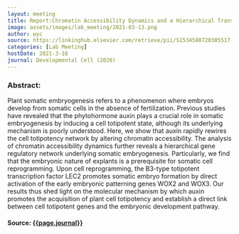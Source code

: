 ```yaml
---
layout: meeting
title: Report:Chromatin Accessibility Dynamics and a Hierarchical Transcriptional Regulatory Network Structure for Plant Somatic Embryogenesis
image: assets/images/lab_meeting/2021-03-13.png
author: wyc
source: https://linkinghub.elsevier.com/retrieve/pii/S1534580720305517
categories: [Lab Meeting]
hostDate: 2021-3-16
journal: Developmental Cell (2020)
---
```

### Abstract:
Plant somatic embryogenesis refers to a phenomenon where embryos develop from somatic cells in the absence of fertilization. Previous studies have revealed that the phytohormone auxin plays a crucial role in somatic embryogenesis by inducing a cell totipotent state, although its underlying mechanism is poorly understood. Here, we show that auxin rapidly rewires the cell totipotency network by altering chromatin accessibility. The analysis of chromatin accessibility dynamics further reveals a hierarchical gene regulatory network underlying somatic embryogenesis. Particularly, we find that the embryonic nature of explants is a prerequisite for somatic cell reprogramming. Upon cell reprogramming, the B3-type totipotent transcription factor LEC2 promotes somatic embryo formation by direct activation of the early embryonic patterning genes WOX2 and WOX3. Our results thus shed light on the molecular mechanism by which auxin promotes the acquisition of plant cell totipotency and establish a direct link between cell totipotent genes and the embryonic development pathway.

#### Source: [{{page.journal}}]({{page.source}})
